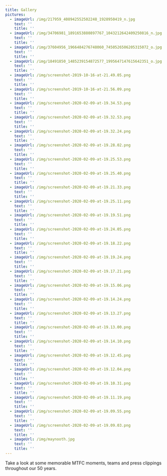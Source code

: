 ```yaml
---
title: Gallery
pictures:
  - imageUrl: /img/217959_408942552502248_1928950419_n.jpg
    text: ''
    title: ''
  - imageUrl: /img/34706981_1891653880897767_1043212642409250816_n.jpg
    text: ''
    title: ''
  - imageUrl: /img/37604956_1966484276748060_7450526506205315072_o.jpg
    text: ''
    title: ''
  - imageUrl: /img/18491850_1485239154872577_1995647147615642351_o.jpg
    text: ''
    title: ''
  - imageUrl: /img/screenshot-2019-10-16-at-21.49.05.png
    text: ''
    title: ''
  - imageUrl: /img/screenshot-2019-10-16-at-21.56.09.png
    text: ''
    title: ''
  - imageUrl: /img/screenshot-2020-02-09-at-19.34.53.png
    text: ''
    title: ''
  - imageUrl: /img/screenshot-2020-02-09-at-19.32.53.png
    text: ''
    title: ''
  - imageUrl: /img/screenshot-2020-02-09-at-19.32.24.png
    text: ''
    title: ''
  - imageUrl: /img/screenshot-2020-02-09-at-19.28.02.png
    text: ''
    title: ''
  - imageUrl: /img/screenshot-2020-02-09-at-19.25.53.png
    text: ''
    title: ''
  - imageUrl: /img/screenshot-2020-02-09-at-19.25.40.png
    text: ''
    title: ''
  - imageUrl: /img/screenshot-2020-02-09-at-19.21.33.png
    text: ''
    title: ''
  - imageUrl: /img/screenshot-2020-02-09-at-19.25.11.png
    text: ''
    title: ''
  - imageUrl: /img/screenshot-2020-02-09-at-19.19.51.png
    text: ''
    title: ''
  - imageUrl: /img/screenshot-2020-02-09-at-19.24.05.png
    text: ''
    title: ''
  - imageUrl: /img/screenshot-2020-02-09-at-19.18.22.png
    text: ''
    title: ''
  - imageUrl: /img/screenshot-2020-02-09-at-19.19.24.png
    text: ''
    title: ''
  - imageUrl: /img/screenshot-2020-02-09-at-19.17.21.png
    text: ''
    title: ''
  - imageUrl: /img/screenshot-2020-02-09-at-19.15.06.png
    text: ''
    title: ''
  - imageUrl: /img/screenshot-2020-02-09-at-19.14.24.png
    text: ''
    title: ''
  - imageUrl: /img/screenshot-2020-02-09-at-19.13.27.png
    text: ''
    title: ''
  - imageUrl: /img/screenshot-2020-02-09-at-19.13.00.png
    text: ''
    title: ''
  - imageUrl: /img/screenshot-2020-02-09-at-19.14.10.png
    text: ''
    title: ''
  - imageUrl: /img/screenshot-2020-02-09-at-19.12.45.png
    text: ''
    title: ''
  - imageUrl: /img/screenshot-2020-02-09-at-19.12.04.png
    text: ''
    title: ''
  - imageUrl: /img/screenshot-2020-02-09-at-19.10.31.png
    text: ''
    title: ''
  - imageUrl: /img/screenshot-2020-02-09-at-19.11.19.png
    text: ''
    title: ''
  - imageUrl: /img/screenshot-2020-02-09-at-19.09.55.png
    text: ''
    title: ''
  - imageUrl: /img/screenshot-2020-02-09-at-19.09.03.png
    text: ''
    title: ''
  - imageUrl: /img/maynooth.jpg
    text: ''
    title: ''
---
```

Take a look at some memorable MTFC moments, teams and press clippings throughout our 50 years.
